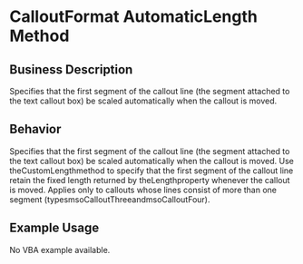# CalloutFormat AutomaticLength Method

## Business Description
Specifies that the first segment of the callout line (the segment attached to the text callout box) be scaled automatically when the callout is moved.

## Behavior
Specifies that the first segment of the callout line (the segment attached to the text callout box) be scaled automatically when the callout is moved. Use theCustomLengthmethod to specify that the first segment of the callout line retain the fixed length returned by theLengthproperty whenever the callout is moved. Applies only to callouts whose lines consist of more than one segment (typesmsoCalloutThreeandmsoCalloutFour).

## Example Usage
No VBA example available.